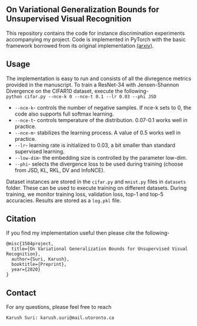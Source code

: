## On Variational Generalization Bounds for Unsupervised Visual Recognition
This repository contains the code for instance discrimination experiments accompanying my project. Code is implemented in PyTorch with 
the basic framework borrowed from its original implementation [(arxiv)](https://arxiv.org/pdf/1805.01978.pdf).

## Usage
The implementation is easy to run and consists of all the divregence metrics provided in the manuscript. To train a ResNet-34 with Jensen-Shannon Divergence on the CIFAR10 dataset, execute the following-  
  `python cifar.py --nce-k 0 --nce-t 0.1 --lr 0.03 --phi JSD`

  - `--nce-k`- controls the number of negative samples. If nce-k sets to 0, the code also supports full softmax learning.
  - `--nce-t`- controls temperature of the distribution. 0.07-0.1 works well in practice.
  - `--nce-m`- stabilizes the learning process. A value of 0.5 works well in practice.
  - `--lr`- learning rate is initialized to 0.03, a bit smaller than standard supervised learning.
  - `--low-dim`- the embedding size is controlled by the parameter low-dim.
  - `--phi`- selects the divergence loss to be used during training (choose from JSD, KL, RKL, DV and InfoNCE).

Dataset instances are stored in the `cifar.py` and `mnist.py` files in `datasets` folder. These can be used to execute training on different datasets. During training, we monitor training loss, validation loss, top-1 and top-5 accuracies. Results are stored as a `log.pkl` file. 

## Citation
If you find my implementation useful then please cite the following-
```
@misc{1504project,
  title={On Variational Generalization Bounds for Unsupervised Visual Recognition},
  author={Suri, Karush},
  booktitle={Preprint},
  year={2020}
}
```

## Contact
For any questions, please feel free to reach 
```
Karush Suri: karush.suri@mail.utoronto.ca
```
